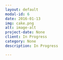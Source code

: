 ```yaml
---
layout: default
modal-id: 6
date: 2016-01-13
img: cake.png
alt: image-alt
project-date: None
client: In Progress
category: None
description: In Progress

---
```

